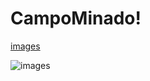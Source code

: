 # CampoMinado!

[images](https://user-images.githubusercontent.com/89035290/209579649-f624a995-aaf6-44cc-bc32-469b10d001d6.jpg)

![images](https://user-images.githubusercontent.com/89035290/209579666-07de57cf-4b5e-43b3-beb3-2030c630584c.png)

